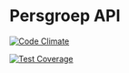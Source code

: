 # Persgroep API

[![Code Climate](https://codeclimate.com/github/reauv/persgroep-api/badges/gpa.svg)](https://codeclimate.com/github/reauv/persgroep-api)

[![Test Coverage](https://codeclimate.com/github/reauv/persgroep-api/badges/coverage.svg)](https://codeclimate.com/github/reauv/persgroep-api/coverage)
